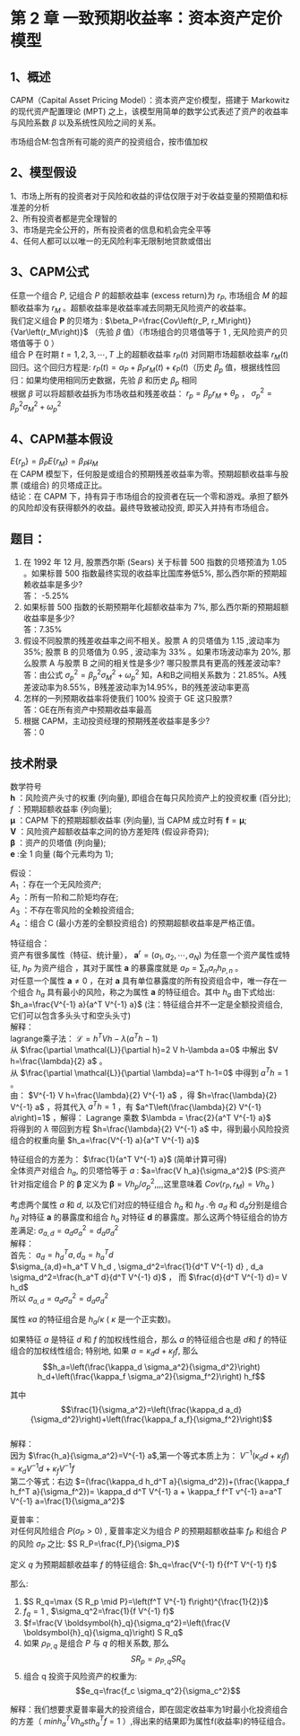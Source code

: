 # 第 2 章 一致预期收益率：资本资产定价模型 
## 1、概述
CAPM（Capital Asset Pricing Model）：资本资产定价模型，搭建于 Markowitz 的现代资产配置理论 (MPT) 之上，该模型用简单的数学公式表述了资产的收益率与风险系数 $\beta$ 以及系统性风险之间的关系。  


市场组合M:包含所有可能的资产的投资组合，按市值加权
## 2、模型假设
1、市场上所有的投资者对于风险和收益的评估仅限于对于收益变量的预期值和标准差的分析   
2、所有投资者都是完全理智的   
3、市场是完全公开的，所有投资者的信息和机会完全平等   
4、任何人都可以以唯一的无风险利率无限制地贷款或借出

## 3、CAPM公式
任意一个组合 $P$, 记组合 $P$ 的超额收益率 (excess return)为 $r_P$, 市场组合 $M$ 的超额收益率为 $r_M$ 。超额收益率是收益率减去同期无风险资产的收益率。  
我们定义组合 $\mathbf{P}$ 的贝塔为 :
$\beta_P=\frac{Cov\left(r_P, r_M\right)}{Var\left(r_M\right)}$ （先验 $\beta$ 值）（市场组合的贝塔值等于 1 , 无风险资产的贝塔值等于 0 ）   
组合 $\mathrm{P}$ 在时期 $t=1,2,3, \cdots, T$ 上的超额收益率 $r_P(t)$ 对同期市场超额收益率 $r_M(t)$ 回归。这个回归方程是: $r_P(t) = \alpha_P + \beta_P r_M(t) + \epsilon_P(t)$（历史 $\beta_p$ 值，根据线性回归：如果均使用相同历史数据，先验 $\beta$ 和历史 $\beta_p$ 相同   
根据 $\beta$ 可以将超额收益拆为市场收益和残差收益： $r_p=\beta_p r_M+\theta_p$ ， $\sigma_p^2=\beta_p^2 \sigma_M^2+\omega_p^2$   


## 4、CAPM基本假设
$E \{ r_p \} = \beta_P E \{ r_M \} = \beta_P \mu_M$  
在 CAPM 模型下，任何股是或组合的预期残差收益率为零。预期超额收益率与股票 (或组合) 的贝塔成正比。  
结论：在 CAPM 下，持有异于市场组合的投资者在玩一个零和游戏。承担了额外的风险却没有获得额外的收益。最终导致被动投资, 即买入并持有市场组合。

## 题目：
1. 在 1992 年 12 月, 股票西尔斯 (Sears) 关于标普 500 指数的贝塔预淔为 1.05 。如果标普 500 指数最终实现的收益率比国库券低5%, 那么西尔斯的预期超赖收益率是多少?  
答： -5.25%
2. 如果标普 500 指数的长期预期年化超额收益率为 7%, 那么西尔斯的预期超额收益率是多少?   
答：7.35%
3. 假设不同股票的残差收益率之间不相关。股票 A 的贝塔值为 1.15 ,波动率为 35%; 股票 B 的贝塔值为 0.95 , 波动率为 33% 。如果市场波动率为 20%, 那么股票 A 与股票 B 之间的相关性是多少? 哪只股票具有更高的残差波动率?   
答：由公式 $\sigma_p^2=\beta_p^2 \sigma_M^2+\omega_p^2$ 知，A和B之间相关系数为：21.85%。A残差波动率为8.55%，B残差波动率为14.95%，B的残差波动率更高    
4. 怎样的一列预期收益率将使我们 $100 \%$ 投资于 GE 这只股票?   
答：GE在所有资产中预期收益率最高    
6. 根据 CAPM，主动投资经理的预期残差收益率是多少?    
答：0    

## 技术附录
数学符号   
$\boldsymbol{h}$ ：风险资产头寸的权重 (列向量), 即组合在每只风险资产上的投资权重 (百分比);   
$f$ ：预期超额收益率 (列向量);   
$\boldsymbol{\mu}$ ：CAPM 下的预期超额收益率 (列向量), 当 CAPM 成立时有 $\boldsymbol{f}=\boldsymbol{\mu}$;   
$\boldsymbol{V}$ ：风险资产超额收益率之间的协方差矩阵 (假设非奇异);   
$\boldsymbol{\beta}$ ：资产的贝塔值 (列向量);   
$\boldsymbol{e}$ :全 1 向量 (每个元素均为 1);   


假设：   
$A_1$ ：存在一个无风险资产;    
$A_2$ ：所有一阶和二阶矩均存在;   
$A_3$ ：不存在零风险的全赖投资组合;   
$A_4$ ：组合 C (最小方差的全额投资组合) 的预期超额收益率是严格正值。   

特征组合：  
资产有很多属性（特征、统计量）， $\boldsymbol{a}^r=(a_1, a_2, \cdots, a_N)$ 为任意一个资产属性或特征, $h_P$ 为资产组合 ，其对于属性 $\boldsymbol{a}$ 的暴露度就是 $a_P=\sum_n a_n h_{P, n}$ 。    
对任意一个属性 $\boldsymbol{a} \neq 0$ ，在对 $\boldsymbol{a}$ 具有单位暴露度的所有投资组合中，唯一存在一个组合 $h_a$ 具有最小的风险，称之为属性 $\boldsymbol{a}$ 的特征组合。其中 $h_a$ 由下式给出: $h_a=\frac{V^{-1} a}{a^T V^{-1} a}$ (注：特征组合并不一定是全额投资组合, 它们可以包含多头头寸和空头头寸)       
解释：   
lagrange乘子法： $\mathcal{L}=h^T V h-\lambda\left(a^T h-1\right)$    
从 $\frac{\partial \mathcal{L}}{\partial h}=2 V h-\lambda a=0$ 中解出 $V h=\frac{\lambda}{2} a$ 。   
从 $\frac{\partial \mathcal{L}}{\partial \lambda}=a^T h-1=0$ 中得到 $a^T h=1$ 。   
由： $V^{-1} V h=\frac{\lambda}{2} V^{-1} a$ ，得 $h=\frac{\lambda}{2} V^{-1} a$ ，将其代入 $a^T h=1$ ，有 $a^T\left(\frac{\lambda}{2} V^{-1} a\right)=1$  ，解得： Lagrange 乘数 $\lambda = \frac{2}{a^T V^{-1} a}$    
将得到的 $\lambda$ 带回到方程 $h=\frac{\lambda}{2} V^{-1} a$ 中，得到最小风险投资组合的权重向量 $h_a=\frac{V^{-1} a}{a^T V^{-1} a}$

特征组合的方差为： $\frac{1}{a^T V^{-1} a}$ (简单计算可得)    
全体资产对组合 $h_a$, 的贝塔恰等于 $a$ : $a=\frac{V h_a}{\sigma_a^2}$ (PS:资产针对指定组合 $\mathrm{P}$ 的 $\boldsymbol{\beta}$ 定义为 $\boldsymbol{\beta}=V h_p / \sigma_p^2$,,,,这里意味着 $Cov\left(r_P, r_M\right)=V h_a$ )     

考虑两个属性 $a$ 和 $d$, 以及它们对应的特征组合 $h_a$ 和 $h_d$ .令 $a_d$ 和 $d_a$分别是组合 $h_d$ 对特征 $\boldsymbol{a}$ 的暴露度和组合 $h_a$ 对特征 $\boldsymbol{d}$ 的暴露度。那么这两个特征组合的协方差满足: $\sigma_{a, d}=a_d \sigma_a^2=d_a \sigma_d^2$   
解释：   
首先： $a_d=h_d^T a , d_a=h_a^T d$   
$\sigma_{a,d}=h_a^T V h_d , \sigma_d^2=\frac{1}{d^T V^{-1} d} , d_a \sigma_d^2=\frac{h_a^T d}{d^T V^{-1} d}$ ， 而 $\frac{d}{d^T V^{-1} d}= V h_d$     
所以 $\sigma_{a, d}=a_d \sigma_a^2=d_a \sigma_d^2$   

属性 $\kappa a$ 的特征组合是 $h_a / \kappa$ ( $\kappa$ 是一个正实数)。

如果特征 $a$ 是特征 $d$ 和 $f$ 的加权线性组合，那么 $a$ 的特征组合也是 $d$和 $f$ 的特征组合的加权线性组合; 特别地, 如果 $a=\kappa_d d+\kappa_f f$, 那么
$$h_a=\left(\frac{\kappa_d \sigma_a^2}{\sigma_d^2}\right) h_d+\left(\frac{\kappa_f \sigma_a^2}{\sigma_f^2}\right) h_f$$

其中
$$\frac{1}{\sigma_a^2}=\left(\frac{\kappa_d a_d}{\sigma_d^2}\right)+\left(\frac{\kappa_f a_f}{\sigma_f^2}\right)$$     
解释：     
因为 $\frac{h_a}{\sigma_a^2}=V^{-1} a$,第一个等式本质上为： $V^{-1} (\kappa_d d + \kappa_f f)=\kappa_d V^{-1} d + \kappa_f V^{-1} f$    
第二个等式：右边 $=(\frac{\kappa_d h_d^T a}{\sigma_d^2})+(\frac{\kappa_f h_f^T a}{\sigma_f^2})= \kappa_d d^T V^{-1} a + \kappa_f f^T v^{-1} a=a^T V^{-1} a=\frac{1}{\sigma_a^2}$   


夏普率：   
对任何风险组合 $P\left(\sigma_P>0\right)$ , 夏普率定义为组合 $P$ 的预期超额收益率 $f_P$ 和组合 $P$ 的风险 $\sigma_P$ 之比: $S R_P=\frac{f_P}{\sigma_P}$

定义 $q$ 为预期超额收益率 $f$ 的特征组合: $h_q=\frac{V^{-1} f}{f^T V^{-1} f}$

那么:   
1. $S R_q=\max {S R_p \mid P}=\left(f^T V^{-1} f\right)^{\frac{1}{2}}$    
2. $f_q=1$ , $\sigma_q^2=\frac{1}{f V^{-1} f}$        
3. $f=\frac{V \boldsymbol{h}_q}{\sigma_q^2}=\left(\frac{V \boldsymbol{h}_q}{\sigma_q}\right) S R_q$
4. 如果 $\rho_{P, q}$ 是组合 $P$ 与 $q$ 的相关系数, 那么
$$S R_p=\rho_{P, q} S R_q$$
5. 组合 $\mathrm{q}$ 投资于风险资产的权重为:
$$e_q=\frac{f_c \sigma_q^2}{\sigma_c^2}$$

解释：我们想要求夏普率最大的投资组合，即在固定收益率为1时最小化投资组合的方差（ $min{h_a^T V h_a} st h_a^T f=1$ ）,得出来的结果即为属性f(收益率)的特征组合。   



